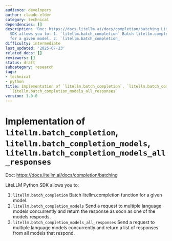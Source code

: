 ```yaml
---
audience: developers
author: claude-elder
category: technical
dependencies: []
description: 'Doc: https://docs.litellm.ai/docs/completion/batching LiteLLM Python
  SDK allows you to: 1. `litellm.batch_completion` Batch litellm.completion function
  for a given model. 2. `litellm.batch_completion_'
difficulty: intermediate
last_updated: '2025-07-23'
related_docs: []
reviewers: []
status: draft
subcategory: research
tags:
- technical
- python
title: Implementation of `litellm.batch_completion`, `litellm.batch_completion_models`,
  `litellm.batch_completion_models_all_responses`
version: 1.0.0
---
```


# Implementation of `litellm.batch_completion`, `litellm.batch_completion_models`, `litellm.batch_completion_models_all_responses`

Doc: https://docs.litellm.ai/docs/completion/batching


LiteLLM Python SDK allows you to:
1. `litellm.batch_completion` Batch litellm.completion function for a given model.
2. `litellm.batch_completion_models` Send a request to multiple language models concurrently and return the response
    as soon as one of the models responds.
3. `litellm.batch_completion_models_all_responses` Send a request to multiple language models concurrently and return a list of responses
    from all models that respond.